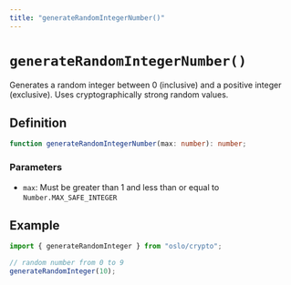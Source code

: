 ```yaml
---
title: "generateRandomIntegerNumber()"
---
```


# `generateRandomIntegerNumber()`

Generates a random integer between 0 (inclusive) and a positive integer (exclusive). Uses cryptographically strong random values.

## Definition

```ts
function generateRandomIntegerNumber(max: number): number;
```

### Parameters

- `max`: Must be greater than 1 and less than or equal to `Number.MAX_SAFE_INTEGER`

## Example

```ts
import { generateRandomInteger } from "oslo/crypto";

// random number from 0 to 9
generateRandomInteger(10);
```
